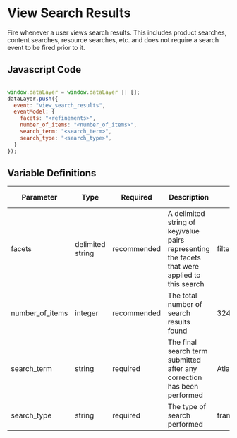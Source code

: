 # View Search Results

Fire whenever a user views search results. This includes product searches, content searches, resource searches, etc. and does not require a search event to be fired prior to it.

## Javascript Code

```js

window.dataLayer = window.dataLayer || [];
dataLayer.push({
  event: "view_search_results",
  eventModel: {
    facets: "<refinements>",
    number_of_items: "<number_of_items>",
    search_term: "<search_term>",
    search_type: "<search_type>",
  }
});
```

## Variable Definitions

|Parameter|Type|Required|Description|Example|Pattern|Min Length|Max Length|
| --- | --- | --- | --- | --- | --- | --- | --- |
|facets|delimited string|recommended|A delimited string of key/value pairs representing the facets that were applied to this search|filter:value\~filter2:value2\~filter3:value3|
|number_of_items|integer|recommended|The total number of search results found|324|
|search_term|string|required|The final search term submitted after any correction has been performed|Atlanta|
|search_type|string|required|The type of search performed|franchise,job,global|
